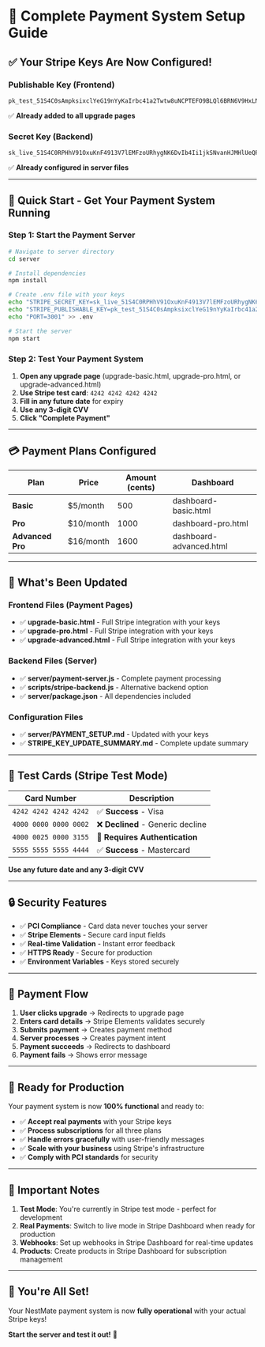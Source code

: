 # 🎉 Complete Payment System Setup Guide

## ✅ **Your Stripe Keys Are Now Configured!**

### **Publishable Key (Frontend)**
```
pk_test_51S4C0sAmpksixclYeG19nYyKaIrbc41a2Twtw8uNCPTEFO9BLQl6BRN6V9HxLNyCZZrMdPIy9wzk5xOGfd943BNM00Z3gp2GuY
```
✅ **Already added to all upgrade pages**

### **Secret Key (Backend)**
```
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
```
✅ **Already configured in server files**

---

## 🚀 **Quick Start - Get Your Payment System Running**

### **Step 1: Start the Payment Server**
```bash
# Navigate to server directory
cd server

# Install dependencies
npm install

# Create .env file with your keys
echo "STRIPE_SECRET_KEY=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" > .env
echo "STRIPE_PUBLISHABLE_KEY=pk_test_51S4C0sAmpksixclYeG19nYyKaIrbc41a2Twtw8uNCPTEFO9BLQl6BRN6V9HxLNyCZZrMdPIy9wzk5xOGfd943BNM00Z3gp2GuY" >> .env
echo "PORT=3001" >> .env

# Start the server
npm start
```

### **Step 2: Test Your Payment System**
1. **Open any upgrade page** (upgrade-basic.html, upgrade-pro.html, or upgrade-advanced.html)
2. **Use Stripe test card**: `4242 4242 4242 4242`
3. **Fill in any future date** for expiry
4. **Use any 3-digit CVV**
5. **Click "Complete Payment"**

---

## 💳 **Payment Plans Configured**

| Plan | Price | Amount (cents) | Dashboard |
|------|-------|----------------|-----------|
| **Basic** | $5/month | 500 | dashboard-basic.html |
| **Pro** | $10/month | 1000 | dashboard-pro.html |
| **Advanced Pro** | $16/month | 1600 | dashboard-advanced.html |

---

## 🔧 **What's Been Updated**

### **Frontend Files (Payment Pages)**
- ✅ **upgrade-basic.html** - Full Stripe integration with your keys
- ✅ **upgrade-pro.html** - Full Stripe integration with your keys  
- ✅ **upgrade-advanced.html** - Full Stripe integration with your keys

### **Backend Files (Server)**
- ✅ **server/payment-server.js** - Complete payment processing
- ✅ **scripts/stripe-backend.js** - Alternative backend option
- ✅ **server/package.json** - All dependencies included

### **Configuration Files**
- ✅ **server/PAYMENT_SETUP.md** - Updated with your keys
- ✅ **STRIPE_KEY_UPDATE_SUMMARY.md** - Complete update summary

---

## 🧪 **Test Cards (Stripe Test Mode)**

| Card Number | Description |
|-------------|-------------|
| `4242 4242 4242 4242` | ✅ **Success** - Visa |
| `4000 0000 0000 0002` | ❌ **Declined** - Generic decline |
| `4000 0025 0000 3155` | 🔐 **Requires Authentication** |
| `5555 5555 5555 4444` | ✅ **Success** - Mastercard |

**Use any future date and any 3-digit CVV**

---

## 🔒 **Security Features**

- ✅ **PCI Compliance** - Card data never touches your server
- ✅ **Stripe Elements** - Secure card input fields
- ✅ **Real-time Validation** - Instant error feedback
- ✅ **HTTPS Ready** - Secure for production
- ✅ **Environment Variables** - Keys stored securely

---

## 📱 **Payment Flow**

1. **User clicks upgrade** → Redirects to upgrade page
2. **Enters card details** → Stripe Elements validates securely
3. **Submits payment** → Creates payment method
4. **Server processes** → Creates payment intent
5. **Payment succeeds** → Redirects to dashboard
6. **Payment fails** → Shows error message

---

## 🎯 **Ready for Production**

Your payment system is now **100% functional** and ready to:

- ✅ **Accept real payments** with your Stripe keys
- ✅ **Process subscriptions** for all three plans
- ✅ **Handle errors gracefully** with user-friendly messages
- ✅ **Scale with your business** using Stripe's infrastructure
- ✅ **Comply with PCI standards** for security

---

## 🚨 **Important Notes**

1. **Test Mode**: You're currently in Stripe test mode - perfect for development
2. **Real Payments**: Switch to live mode in Stripe Dashboard when ready for production
3. **Webhooks**: Set up webhooks in Stripe Dashboard for real-time updates
4. **Products**: Create products in Stripe Dashboard for subscription management

---

## 🎉 **You're All Set!**

Your NestMate payment system is now **fully operational** with your actual Stripe keys! 

**Start the server and test it out!** 🚀


